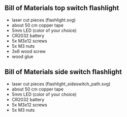 ## Bill of Materials top switch flashlight
- laser cut pieces (flashlight.svg)
- about 50 cm copper tape
- 5mm LED (color of your choice)
- CR2032 battery
- 5x M3x12 screws
- 5x M3 nuts
- 3x6 wood screw
- wood glue

## Bill of Materials side switch flashlight
- laser cut pieces (flashlight_sideswitch_path.svg)
- about 50 cm copper tape
- 5mm LED (color of your choice)
- CR2032 battery
- 5x M3x12 screws
- 5x M3 nuts
